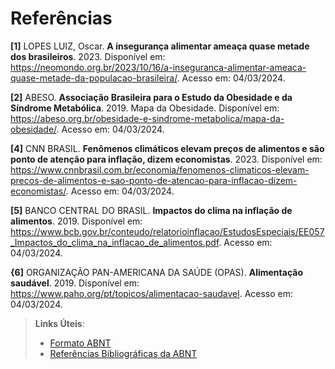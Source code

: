 # Referências

**[1]** LOPES LUIZ, Oscar. **A insegurança alimentar ameaça quase metade dos brasileiros**. 2023. Disponível em: https://neomondo.org.br/2023/10/16/a-inseguranca-alimentar-ameaca-quase-metade-da-populacao-brasileira/.                                   Acesso em: 04/03/2024.

**[2]** ABESO. **Associação Brasileira para o Estudo da Obesidade e da Síndrome Metabólica**. 2019. Mapa da Obesidade. Disponível em: https://abeso.org.br/obesidade-e-sindrome-metabolica/mapa-da-obesidade/. Acesso em: 04/03/2024.

**[4]** CNN BRASIL. **Fenômenos climáticos elevam preços de alimentos e são ponto de atenção para inflação, dizem economistas**. 2023. Disponível em: https://www.cnnbrasil.com.br/economia/fenomenos-climaticos-elevam-precos-de-alimentos-e-sao-ponto-de-atencao-para-inflacao-dizem-economistas/. Acesso em: 04/03/2024.

**[5]** BANCO CENTRAL DO BRASIL. **Impactos do clima na inflação de alimentos**. 2019. Disponível em: https://www.bcb.gov.br/conteudo/relatorioinflacao/EstudosEspeciais/EE057_Impactos_do_clima_na_inflacao_de_alimentos.pdf. Acesso em: 04/03/2024.

**{6]** ORGANIZAÇÃO PAN-AMERICANA DA SAÚDE (OPAS). **Alimentação saudável**. 2019. Disponível em: https://www.paho.org/pt/topicos/alimentacao-saudavel. Acesso em: 04/03/2024.





> **Links Úteis**:
> - [Formato ABNT](https://www.normastecnicas.com/abnt/trabalhos-academicos/referencias/)
> - [Referências Bibliográficas da ABNT](https://comunidade.rockcontent.com/referencia-bibliografica-abnt/)
